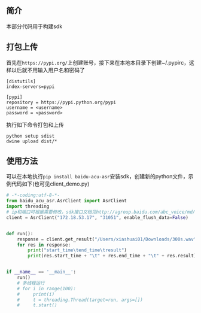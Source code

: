 ## 简介
本部分代码用于构建sdk

## 打包上传
首先在`https://pypi.org/`上创建账号，接下来在本地本目录下创建~/.pypirc，这样以后就不用输入用户名和密码了
```shell
[distutils]
index-servers=pypi

[pypi]
repository = https://pypi.python.org/pypi
username = <username>
password = <password>
```
执行如下命令打包和上传
```shell
python setup sdist
dwine upload dist/*
```

## 使用方法
可以在本地执行`pip install baidu-acu-asr`安装sdk，创建新的python文件，示例代码如下(也可见client_demo.py)
```python
# -*-coding:utf-8-*-
from baidu_acu_asr.AsrClient import AsrClient
import threading
# ip和端口可根据需要修改，sdk接口文档见http://agroup.baidu.com/abc_voice/md/article/1425870
client = AsrClient("172.18.53.17", "31051", enable_flush_data=False)


def run():
    response = client.get_result("/Users/xiashuai01/Downloads/300s.wav")
    for res in response:
        print("start_time\tend_time\tresult")
        print(res.start_time + "\t" + res.end_time + "\t" + res.result)


if __name__ == '__main__':
    run()
    # 多线程运行
    # for i in range(100):
    #     print(i)
    #     t = threading.Thread(target=run, args=[])
    #     t.start()
```